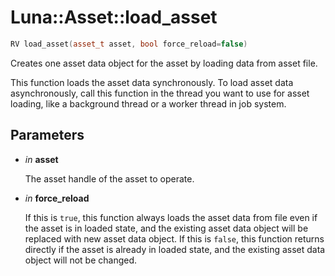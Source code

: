 # Luna::Asset::load_asset

```c++
RV load_asset(asset_t asset, bool force_reload=false)
```

Creates one asset data object for the asset by loading data from asset file. 

This function loads the asset data synchronously. To load asset data asynchronously, call this function in the thread you want to use for asset loading, like a background thread or a worker thread in job system. 

## Parameters
* *in* **asset**

    The asset handle of the asset to operate. 

* *in* **force_reload**

    If this is `true`, this function always loads the asset data from file even if the asset is in loaded state, and the existing asset data object will be replaced with new asset data object. If this is `false`, this function returns directly if the asset is already in loaded state, and the existing asset data object will not be changed. 

